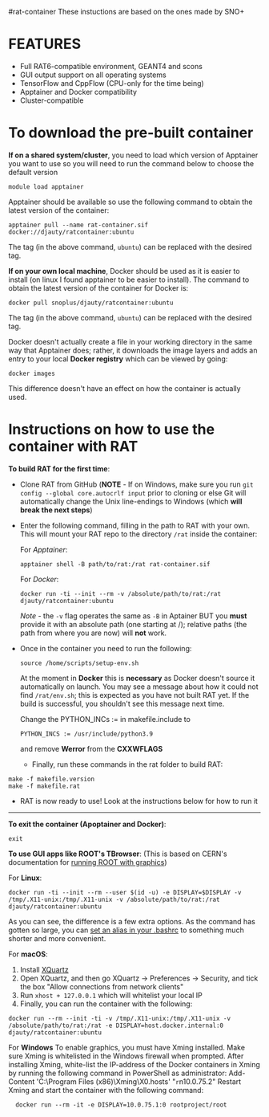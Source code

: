 #rat-container
These instuctions are based on the ones made by SNO+

# FEATURES
- Full RAT6-compatible environment, GEANT4 and scons
- GUI output support on all operating systems
- TensorFlow and CppFlow (CPU-only for the time being)
- Apptainer and Docker compatibility
- Cluster-compatible

# To download the pre-built container
**If on a shared system/cluster**, you need to load which version of Apptainer you want to use so you
will need to run the command below to choose the default version
```
module load apptainer
```
Apptainer should be available so use the following command to obtain the latest
version of the container:
```
apptainer pull --name rat-container.sif docker://djauty/ratcontainer:ubuntu
```
The tag (in the above command, `ubuntu`) can be replaced with the desired tag.


**If on your own local machine**, Docker should be used as it is easier to install (on linux I found apptainer to be easier to install).
The command to obtain the latest version of the container for Docker is:
```
docker pull snoplus/djauty/ratcontainer:ubuntu
```
The tag (in the above command, `ubuntu`) can be replaced with the desired tag.

Docker doesn't actually create a file in your working directory in the same way that Apptainer does; rather, it
downloads the image layers and adds an entry to your local **Docker registry** which can be viewed by going:
```
docker images
```
This difference doesn't have an effect on how the container is actually used.

# Instructions on how to use the container with RAT

**To build RAT for the first time**:
- Clone RAT from GitHub (**NOTE** - If on Windows, make sure you run `git config --global core.autocrlf input` prior to
  cloning or else Git will automatically change the Unix line-endings to Windows (which **will break the next steps**)
- Enter the following command, filling in the path to RAT with your own.
  This will mount your RAT repo to the directory `/rat` inside the container:

  For *Apptainer*:
  ```
  apptainer shell -B path/to/rat:/rat rat-container.sif
  ```
  For *Docker*:
  ```
  docker run -ti --init --rm -v /absolute/path/to/rat:/rat djauty/ratcontainer:ubuntu
  ```
  *Note* - the `-v` flag operates the same as `-B` in Aptainer BUT you **must** provide it with an absolute path (one starting at /);
  relative paths (the path from where you are now) will **not** work.

- Once in the container you need to run the following:
  ```
  source /home/scripts/setup-env.sh
  ```
  At the moment in **Docker** this is **necessary** as Docker doesn't source it automatically on launch.
  You may see a message about how it could not find `/rat/env.sh`; this is expected as you have not built RAT yet.
  If the build is successful, you shouldn't see this message next time.

  Change the PYTHON_INCs := in makefile.include to 
  ```
  PYTHON_INCS := /usr/include/python3.9
  ```
  and remove **Werror** from the **CXXWFLAGS**

  - Finally, run these commands in the rat folder to build RAT:
 
 ```
 make -f makefile.version
 make -f makefile.rat
 ```
- RAT is now ready to use! Look at the instructions below for how to run it

***
**To exit the container (Apoptainer and Docker)**:
```
exit
```



**To use GUI apps like ROOT's TBrowser**:
(This is based on CERN's documentation for [running ROOT with graphics](https://hub.docker.com/r/rootproject/root-ubuntu16/))

 For **Linux**:
  ```
  docker run -ti --init --rm --user $(id -u) -e DISPLAY=$DISPLAY -v /tmp/.X11-unix:/tmp/.X11-unix -v /absolute/path/to/rat:/rat djauty/ratcontainer:ubuntu
  ```
  As you can see, the difference is a few extra options. As the command has gotten so large, you can [set an alias in your .bashrc](https://askubuntu.com/a/17538) to something much shorter and more convenient.


 For **macOS**:

  1. Install [XQuartz](https://www.xquartz.org/)
  2. Open XQuartz, and then go XQuartz -> Preferences -> Security, and tick the box "Allow connections from network clients"
  3. Run `xhost + 127.0.0.1` which will whitelist your local IP
  4. Finally, you can run the container with the following:
  ```
  docker run --rm --init -ti -v /tmp/.X11-unix:/tmp/.X11-unix -v /absolute/path/to/rat:/rat -e DISPLAY=host.docker.internal:0 djauty/ratcontainer:ubuntu
  ```
  
  For **Windows**
  To enable graphics, you must have Xming⁠ installed. Make sure Xming is whitelisted in the Windows firewall when prompted. After installing Xming, white-list the IP-address of the Docker containers in Xming by running the following command in PowerShell as administrator: Add-Content 'C:\Program Files (x86)\Xming\X0.hosts' "`r`n10.0.75.2" Restart Xming and start the container with the following command:
```
  docker run --rm -it -e DISPLAY=10.0.75.1:0 rootproject/root
```
